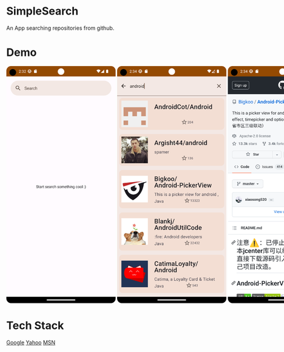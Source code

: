 # SimpleSearch
An App searching repositories from github.
# Demo
<div style="width:960px; margin:0 auto;">
<img src="https://github.com/ylchen19/SimpleSearch/blob/master/homePage.png" width=30% height=30%>
<img src="https://github.com/ylchen19/SimpleSearch/blob/master/search.png" width=30% height=30%>
<img src="https://github.com/ylchen19/SimpleSearch/blob/master/getDetail.png" width=30% height=30%>
</div>


# Tech Stack
[MDC-Android Material Design 3]: https://m3.material.io/develop/android/mdc-android

[Google][1]
[Yahoo][2]
[MSN][3]

  [1]: http://google.com/        "游標顯示"
  [2]: http://search.yahoo.com/  "游標顯示"
  [3]: http://search.msn.com/    "游標顯示"

